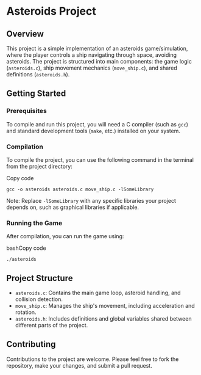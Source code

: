 ﻿# Asteroids Project

## Overview

This project is a simple implementation of an asteroids game/simulation, where the player controls a ship navigating through space, avoiding asteroids. The project is structured into main components: the game logic (`asteroids.c`), ship movement mechanics (`move_ship.c`), and shared definitions (`asteroids.h`).

## Getting Started

### Prerequisites

To compile and run this project, you will need a C compiler (such as `gcc`) and standard development tools (`make`, etc.) installed on your system.

### Compilation

To compile the project, you can use the following command in the terminal from the project directory:

Copy code

`gcc -o asteroids asteroids.c move_ship.c -lSomeLibrary` 

Note: Replace `-lSomeLibrary` with any specific libraries your project depends on, such as graphical libraries if applicable.

### Running the Game

After compilation, you can run the game using:

bashCopy code

`./asteroids` 

## Project Structure

-   `asteroids.c`: Contains the main game loop, asteroid handling, and collision detection.
-   `move_ship.c`: Manages the ship's movement, including acceleration and rotation.
-   `asteroids.h`: Includes definitions and global variables shared between different parts of the project.

## Contributing

Contributions to the project are welcome. Please feel free to fork the repository, make your changes, and submit a pull request.

